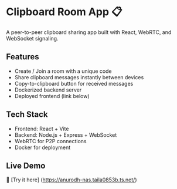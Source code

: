 # Clipboard Room App 📋

A peer-to-peer clipboard sharing app built with React, WebRTC, and WebSocket signaling.

## Features
- Create / Join a room with a unique code
- Share clipboard messages instantly between devices
- Copy-to-clipboard button for received messages
- Dockerized backend server
- Deployed frontend (link below)

## Tech Stack
- Frontend: React + Vite
- Backend: Node.js + Express + WebSocket
- WebRTC for P2P connections
- Docker for deployment

## Live Demo
🔗 [Try it here] (https://anurodh-nas.taila0853b.ts.net/)

